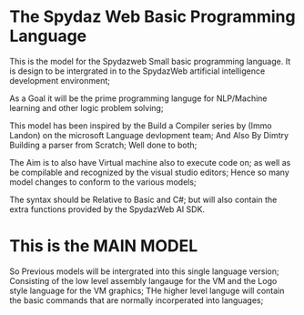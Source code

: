﻿# The Spydaz Web Basic Programming Language

This is the model for the Spydazweb Small basic programming language.
It is design to be intergrated in to the SpydazWeb artificial intelligence development environment;

As a Goal it will be the prime programming languge for NLP/Machine learning and other logic problem solving;

This model has been inspired by the Build a Compiler series by (Immo Landon) on the microsoft Language devlopment team;
And Also By Dimtry Building a parser from Scratch;
Well done to both;

The Aim is to also have Virtual machine also to execute code on; as well as be compilable and recognized by the visual studio editors;
Hence so many model changes to conform to the various models;

The syntax should be Relative to Basic and C#; but will also contain the extra functions provided by the SpydazWeb AI SDK.
 
# This is the MAIN MODEL
So Previous models will be intergrated into this single language version; 
Consisting of the low level assembly langauge for the VM and the Logo style language for the VM graphics; THe higher level languge will contain the basic commands that are normally incorperated into languages;

  
